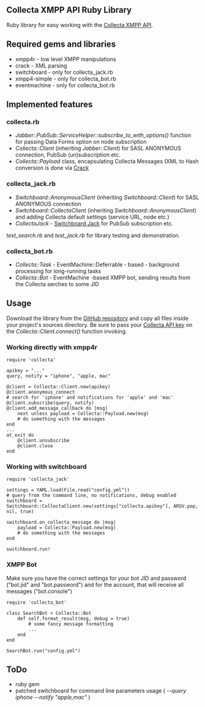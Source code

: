 ## Collecta XMPP API Ruby Library

Ruby library for easy working with the [Collecta XMPP API](http://developer.collecta.com/XmppApi/).

## Required gems and libraries

 * xmpp4r - low level XMPP manipulations
 * crack - XML parsing
 * switchboard - only for collecta_jack.rb
 * xmpp4-simple - only for collecta_bot.rb
 * eventmachine - only for collecta_bot.rb

## Implemented features

### collecta.rb

 * _Jabber::PubSub::ServiceHelper::subscribe\_to\_with\_options()_ function for passing Data Forms option on node subscription
 * _Collecta::Client_ (inheriting _Jabber::Client_) for SASL ANONYMOUS connection, PubSub (un)subscription etc.
 * _Collecta::Payload_ class, encapsulating Collecta Messages (XML to Hash conversion is done via [Crack](http://github.com/jnunemaker/crack)

### collecta_jack.rb

 * _Switchboard::AnonymousClient_ (inheriting _Switchboard::Client_) for SASL ANONYMOUS connection
 * _Switchboard::CollectaClient_ (inheriting _Switchboard::AnonymousClient_) and adding Collecta default settings (service URL, node etc.)
 * _CollectaJack_ - [Switchboard Jack](http://mojodna.net/2009/07/19/switchboard-as-a-framework.html) for PubSub subscription etc.

_test\_search.rb_ and _test\_jack.rb_ for library testing and  demonstration.

### collecta_bot.rb

 * _Collecta::Task_ - EventMachine::Deferrable - based - background processing for long-running tasks
 * _Collecta::Bot_  - EventMachine -based XMPP bot, sending results from the Collecta serches to some JID

## Usage

Download the library from the [GitHub repository](http://github.com/zh/collecta-xmpp) and copy all files inside your project's sources directory.
Be sure to pass your [Collecta API key](http://developer.collecta.com/KeyRequest/) on the _Collecta::Client.connect()_ function invoking.

### Working directly with xmpp4r

    require 'collecta'

    apikey = "..."
    query, notify = "iphone", "apple, mac"

    @client = Collecta::Client.new(apikey)
    @client.anonymous_connect
    # search for 'iphone' and notifications for 'apple' and 'mac'
    @client.subscribe(query, notify)
    @client.add_message_callback do |msg|
        next unless payload = Collecta::Payload.new(msg)
        # do something with the messages
    end
    ...
    at_exit do
        @client.unsubscribe
        @client.close
    end

### Working with switchboard

    require 'collecta_jack'
    
    settings = YAML.load(File.read("config.yml"))
    # query from the command line, no notifications, debug enabled
    switchboard = Switchboard::CollectaClient.new(settings["collecta.apikey"], ARGV.pop, nil, true)
    
    switchboard.on_collecta_message do |msg|
        payload = Collecta::Payload.new(msg)
        # do something with the messages
    end
     
    switchboard.run!

### XMPP Bot

Make sure you have the correct settings for your bot JID and password ("bot.jid" and "bot.password")
and for the account, that will receive all messages ("bot.console")

    require 'collecta_bot'

    class SearchBot < Collecta::Bot
        def self.format_result(msg, debug = true)
            # some fancy message formatting
            ...
        end
    end

    SearchBot.run("config.yml")
    

## ToDo

 * ruby gem
 * patched switchboard for command line parameters usage ( _--query iphone --notify "apple,mac"_ )
